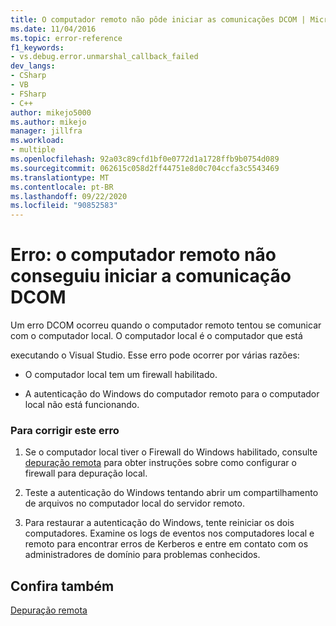 ```yaml
---
title: O computador remoto não pôde iniciar as comunicações DCOM | Microsoft Docs
ms.date: 11/04/2016
ms.topic: error-reference
f1_keywords:
- vs.debug.error.unmarshal_callback_failed
dev_langs:
- CSharp
- VB
- FSharp
- C++
author: mikejo5000
ms.author: mikejo
manager: jillfra
ms.workload:
- multiple
ms.openlocfilehash: 92a03c89cfd1bf0e0772d1a1728ffb9b0754d089
ms.sourcegitcommit: 062615c058d2ff44751e8d0c704ccfa3c5543469
ms.translationtype: MT
ms.contentlocale: pt-BR
ms.lasthandoff: 09/22/2020
ms.locfileid: "90852583"
---
```

# <a name="error-remote-computer-could-not-initiate-dcom-communications"></a>Erro: o computador remoto não conseguiu iniciar a comunicação DCOM
Um erro DCOM ocorreu quando o computador remoto tentou se comunicar com o computador local. O computador local é o computador que está

 executando o Visual Studio. Esse erro pode ocorrer por várias razões:

- O computador local tem um firewall habilitado.

- A autenticação do Windows do computador remoto para o computador local não está funcionando.

### <a name="to-correct-this-error"></a>Para corrigir este erro

1. Se o computador local tiver o Firewall do Windows habilitado, consulte [depuração remota](../debugger/remote-debugging.md) para obter instruções sobre como configurar o firewall para depuração local.

2. Teste a autenticação do Windows tentando abrir um compartilhamento de arquivos no computador local do servidor remoto.

3. Para restaurar a autenticação do Windows, tente reiniciar os dois computadores. Examine os logs de eventos nos computadores local e remoto para encontrar erros de Kerberos e entre em contato com os administradores de domínio para problemas conhecidos.

## <a name="see-also"></a>Confira também
 [Depuração remota](../debugger/remote-debugging.md)